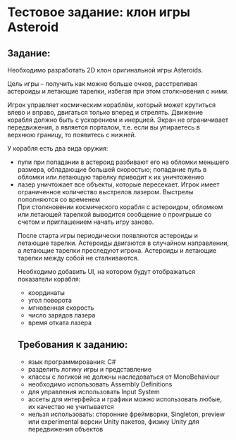 # Тестовое задание: клон игры Asteroid
## Задание:
Необходимо разработать 2D клон оригинальной игры Asteroids.

Цель игры – получить как можно больше очков, расстреливая астероиды и летающие тарелки, избегая при этом столкновения с ними.

Игрок управляет космическим кораблём, который может крутиться влево и вправо, двигаться только вперед и стрелять. Движение корабля должно быть с ускорением и инерцией. Экран не ограничивает передвижения, а является порталом, т.е. если вы упираетесь в верхнюю границу, то появитесь с нижней.

У корабля есть два вида оружия:
<ul>
  
<li>пули при попадании в астероид разбивают его на обломки меньшего размера, обладающие большей скоростью; попадание пуль в обломки или летающую тарелку приводит к их уничтожению</li>
<li>лазер уничтожает все объекты, которые пересекает. Игрок имеет ограниченное количество выстрелов лазером. Выстрелы пополняются со временем</li>
</li>
При столкновении космического корабля с астероидом, обломком или летающей тарелкой выводится сообщение о проигрыше со счетом и приглашением начать игру заново.

После старта игры периодически появляются астероиды и летающие тарелки. Астероиды двигаются в случайном направлении, а летающие тарелки преследуют игрока. Астероиды и летающие тарелки между собой не сталкиваются.


Необходимо добавить UI, на котором будут отображаться показатели корабля:
<ul>
<li>координаты</li>
<li>угол поворота</li>
<li>мгновенная скорость</li>
<li>число зарядов лазера</li>
<li>время отката лазера</li>
</ul>


## Требования к заданию:

<ul>
  
<li>язык программирования: C#</li>
<li>разделить логику игры и представление</li>
<li>классы с логикой не должны наследоваться от MonoBehaviour</li>
<li>необходимо использовать Assembly Definitions</li>
<li>для управления использовать Input System</li>
<li>ассеты для интерфейса и графики можно использовать любые, их качество не учитывается</li>
<li>нельзя использовать: сторонние фреймворки,  Singleton, preview или experimental версии Unity пакетов, физику Unity для передвижения объектов</li>
</ul>
